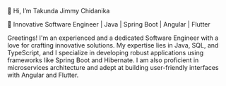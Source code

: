 👋 Hi, I’m Takunda Jimmy Chidanika

🚀 Innovative Software Engineer | Java | Spring Boot | Angular | Flutter

Greetings! I'm an experienced and a dedicated Software Engineer with a love for crafting innovative solutions. My expertise lies in Java, SQL, and TypeScript, and I specialize in developing robust applications using frameworks like Spring Boot and Hibernate. I am also proficient in microservices architecture and adept at building user-friendly interfaces with Angular and Flutter.

<!---
TJC00/TJC00 is a ✨ special ✨ repository because its `README.md` (this file) appears on your GitHub profile.
You can click the Preview link to take a look at your changes.
--->
